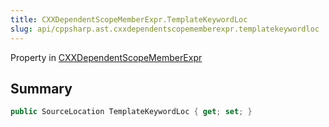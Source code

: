 ```yaml
---
title: CXXDependentScopeMemberExpr.TemplateKeywordLoc
slug: api/cppsharp.ast.cxxdependentscopememberexpr.templatekeywordloc
---
```

Property in [CXXDependentScopeMemberExpr](/api/cppsharp/ast/cxxdependentscopememberexpr)

## Summary



```csharp
public SourceLocation TemplateKeywordLoc { get; set; }
```

